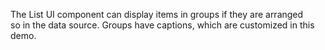 The List UI component can display items in&nbsp;groups if&nbsp;they are arranged so&nbsp;in&nbsp;the data source. Groups have captions, which are customized in&nbsp;this demo.